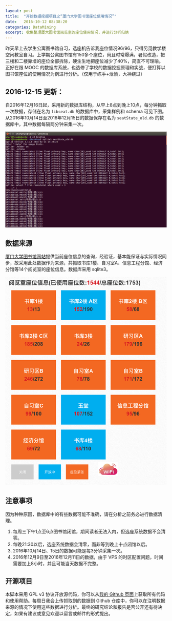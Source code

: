 ```yaml
---
layout: post
title:  "开始数据挖掘项目之“厦门大学图书馆座位使用情况”"
date:   2016-10-12 08:38:20
categories: DataMining
excerpt: 收集整理厦大图书馆阅览室的座位使用情况，并进行分析归纳
---
```


昨天早上去学生公寓图书馆自习，选座机告诉我座位情况96/96，只得另觅教学楼空闲教室自习。上学期公寓图书馆有150多个座位，尚且时常爆满，暑假改造，把三楼和二楼靠墙的座位全部拆除，硬生生地把座位减少了40%，简直不可理喻。正好在跟 MOOC 的数据库系统，也选修了学校的数据挖掘原理和实战，便打算以图书馆座位的使用情况为例进行分析。（仅用于练手+泄愤，大神绕过）

## 2016-12-15 更新：

自2016年12月16日起，采用新的数据库结构，从早上8点到晚上10点，每分钟抓取一次数据，存储在名为 ``libseat.db`` 的数据库中，采集样例和 schema 可见下图。从2016年10月14日至2016年12月15日的数据保存在名为 ``seatState_old.db`` 的数据库中，其中数据每隔两分钟采集一次。

![db](/img/2016-10-12/seatState.png)


## 数据来源

[厦门大学图书馆网站]提供当前座位信息的查询，经验证，基本能保证与实际情况同步，故采用此处数据作为来源，共抓取书库1楼、自习室A、信息工程分馆、经济分馆等14个阅览室的座位信息。数据库采用 sqlite3。

[厦门大学图书馆网站]:http://library.xmu.edu.cn/portal/SeatManage.asp
![seat](/img/2016-10-12/seats.png)

## 注意事项

因为种种原因，数据库中的有些数据可能不准确，请在分析之前务必进行数据清理。
1. 每周三下午1点至6点图书馆闭馆，期间读者无法入内，但选座系统数据不会清零。
2. 每晚21:30以后，选座系统数据会清零，而非等到晚上十点闭馆以后。
3. 2016年10月14日、15日的数据可能是每3分钟采集一次。
4. 2016年12月9日至2016年12月11日的数据，由于 VPS 的时区配置问题，时间需要加上8小时，并且可能当天数据不完整。

## 开源项目

本脚本采用 GPL v3 协议开放源代码，你可以从[我的 Github 页面]上获取所有代码和使用帮助。每周日我会上传抓取到的数据到 Github 仓库中，你可以在注明数据来源的情况下使用这些数据进行分析。最终的研究结论和报告是否公开还有待决定，如果有建议或意见欢迎以留言或邮件的形式提出。

[我的 Github 页面]:https://github.com/smartjinyu/xmuSeats